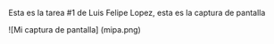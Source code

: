 Esta es la tarea #1 de Luis Felipe Lopez, esta es la captura de pantalla

![Mi captura de pantalla] (mipa.png)